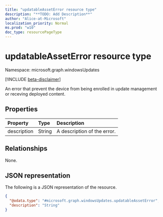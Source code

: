 ```yaml
---
title: "updatableAssetError resource type"
description: "**TODO: Add Description**"
author: "Alice-at-Microsoft"
localization_priority: Normal
ms.prod: "w10"
doc_type: resourcePageType
---
```


# updatableAssetError resource type

Namespace: microsoft.graph.windowsUpdates

[!INCLUDE [beta-disclaimer](../../includes/beta-disclaimer.md)]

An error that prevent the device from being enrolled in update management or receving deployed content.

## Properties
|Property|Type|Description|
|:---|:---|:---|
|description|String|A description of the error.|

## Relationships
None.

## JSON representation
The following is a JSON representation of the resource.
<!-- {
  "blockType": "resource",
  "@odata.type": "microsoft.graph.windowsUpdates.updatableAssetError"
}
-->
``` json
{
  "@odata.type": "#microsoft.graph.windowsUpdates.updatableAssetError",
  "description": "String"
}
```

